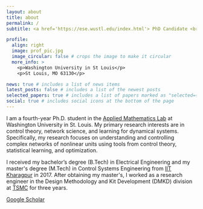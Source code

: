```yaml
---
layout: about
title: about
permalink: /
subtitle: <a href='https://ese.wustl.edu/index.html'> PhD Candidate <br /> Electrical & Systems Engineering <br /> Washington University in St. Louis</a> 

profile:
  align: right
  image: prof_pic.jpg
  image_circular: false # crops the image to make it circular
  more_info: >
    <p>Washington University in St Louis</p>
    <p>St Louis, MO 63130</p>

news: true # includes a list of news items
latest_posts: false # includes a list of the newest posts
selected_papers: true # includes a list of papers marked as "selected={true}"
social: true # includes social icons at the bottom of the page
---
```


I am a fourth-year Ph.D. student in the [Applied Mathematics Lab](https://www.ese.wustl.edu/~jsli/AMLab/Home.html) at Washington University in St. Louis. My primary research interests are in control theory, network science, and learning for dynamical systems. Specifically, my research focuses on understanding and controlling complex networks of nonlinear units using tools from control theory, statistical learning, and optimization. 
                  
I received my bachelor’s degree (B.Tech) in Electrical Engineering and my master's degree (M.Tech) in Control Systems Engineering from [IIT Kharagpur](http://www.iitkgp.ac.in) in 2017. After obtaining my master's, I worked as a research engineer in the Design Methodology and Kit Development (DMKD) division at [TSMC](https://www.tsmc.com/english) for three years. 

[Google Scholar](https://scholar.google.com/citations?user=0xeNvrsAAAAJ&hl=en)

